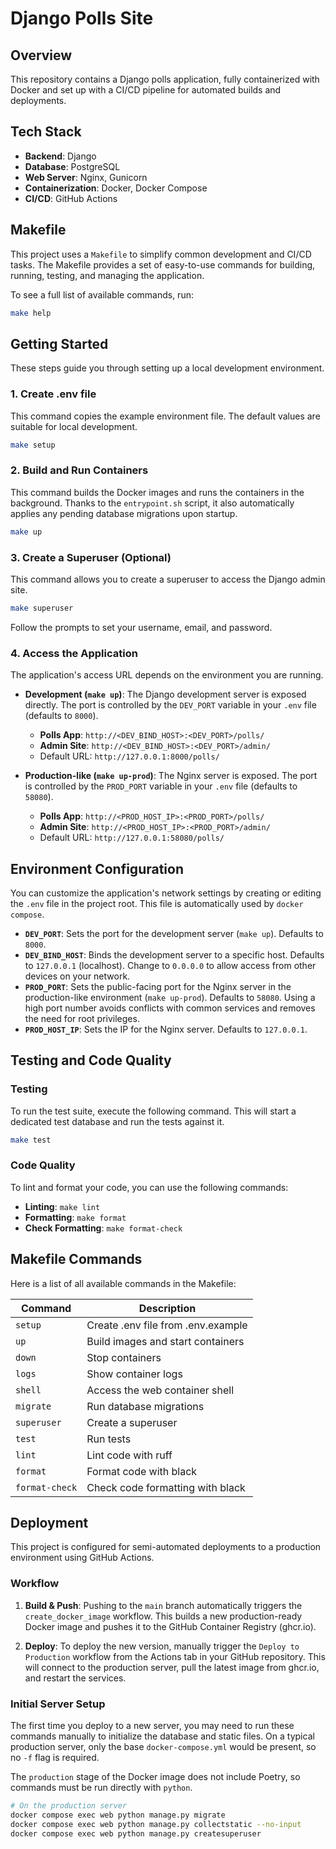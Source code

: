 # Django Polls Site

## Overview

This repository contains a Django polls application, fully containerized with Docker and set up with a CI/CD pipeline for automated builds and deployments.

## Tech Stack

*   **Backend**: Django
*   **Database**: PostgreSQL
*   **Web Server**: Nginx, Gunicorn
*   **Containerization**: Docker, Docker Compose
*   **CI/CD**: GitHub Actions

## Makefile

This project uses a `Makefile` to simplify common development and CI/CD tasks. The Makefile provides a set of easy-to-use commands for building, running, testing, and managing the application.

To see a full list of available commands, run:

```bash
make help
```

## Getting Started

These steps guide you through setting up a local development environment.

### 1. Create .env file
This command copies the example environment file. The default values are suitable for local development.
```bash
make setup
```

### 2. Build and Run Containers
This command builds the Docker images and runs the containers in the background. Thanks to the `entrypoint.sh` script, it also automatically applies any pending database migrations upon startup.
```bash
make up
```

### 3. Create a Superuser (Optional)
This command allows you to create a superuser to access the Django admin site.
```bash
make superuser
```
Follow the prompts to set your username, email, and password.

### 4. Access the Application

The application's access URL depends on the environment you are running.

-   **Development (`make up`)**:
    The Django development server is exposed directly. The port is controlled by the `DEV_PORT` variable in your `.env` file (defaults to `8000`).
    -   **Polls App**: `http://<DEV_BIND_HOST>:<DEV_PORT>/polls/`
    -   **Admin Site**: `http://<DEV_BIND_HOST>:<DEV_PORT>/admin/`
    -   Default URL: `http://127.0.0.1:8000/polls/`

-   **Production-like (`make up-prod`)**:
    The Nginx server is exposed. The port is controlled by the `PROD_PORT` variable in your `.env` file (defaults to `58080`).
    -   **Polls App**: `http://<PROD_HOST_IP>:<PROD_PORT>/polls/`
    -   **Admin Site**: `http://<PROD_HOST_IP>:<PROD_PORT>/admin/`
    -   Default URL: `http://127.0.0.1:58080/polls/`

## Environment Configuration

You can customize the application's network settings by creating or editing the `.env` file in the project root. This file is automatically used by `docker compose`.

-   **`DEV_PORT`**: Sets the port for the development server (`make up`). Defaults to `8000`.
-   **`DEV_BIND_HOST`**: Binds the development server to a specific host. Defaults to `127.0.0.1` (localhost). Change to `0.0.0.0` to allow access from other devices on your network.
-   **`PROD_PORT`**: Sets the public-facing port for the Nginx server in the production-like environment (`make up-prod`). Defaults to `58080`. Using a high port number avoids conflicts with common services and removes the need for root privileges.
-   **`PROD_HOST_IP`**: Sets the IP for the Nginx server. Defaults to `127.0.0.1`.

## Testing and Code Quality

### Testing
To run the test suite, execute the following command. This will start a dedicated test database and run the tests against it.
```bash
make test
```

### Code Quality
To lint and format your code, you can use the following commands:
*   **Linting**: `make lint`
*   **Formatting**: `make format`
*   **Check Formatting**: `make format-check`

## Makefile Commands

Here is a list of all available commands in the Makefile:

| Command        | Description                                       |
|----------------|---------------------------------------------------|
| `setup`        | Create .env file from .env.example                |
| `up`           | Build images and start containers                 |
| `down`         | Stop containers                                   |
| `logs`         | Show container logs                               |
| `shell`        | Access the web container shell                    |
| `migrate`      | Run database migrations                           |
| `superuser`    | Create a superuser                                |
| `test`         | Run tests                                         |
| `lint`         | Lint code with ruff                               |
| `format`       | Format code with black                            |
| `format-check` | Check code formatting with black                  |

## Deployment

This project is configured for semi-automated deployments to a production environment using GitHub Actions.

### Workflow

1.  **Build & Push**: Pushing to the `main` branch automatically triggers the `create_docker_image` workflow. This builds a new production-ready Docker image and pushes it to the GitHub Container Registry (ghcr.io).

2.  **Deploy**: To deploy the new version, manually trigger the `Deploy to Production` workflow from the Actions tab in your GitHub repository. This will connect to the production server, pull the latest image from ghcr.io, and restart the services.

### Initial Server Setup

The first time you deploy to a new server, you may need to run these commands manually to initialize the database and static files. On a typical production server, only the base `docker-compose.yml` would be present, so no `-f` flag is required.

The `production` stage of the Docker image does not include Poetry, so commands must be run directly with `python`.

```bash
# On the production server
docker compose exec web python manage.py migrate
docker compose exec web python manage.py collectstatic --no-input
docker compose exec web python manage.py createsuperuser
```
